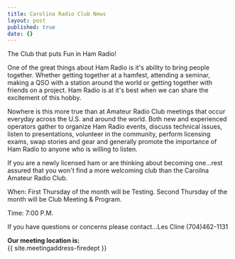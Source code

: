 ```yaml
---
title: Carolina Radio Club News
layout: post
published: true
date: {}
---
```



            
The Club that puts Fun in Ham Radio!

One of the great things about Ham Radio is it's ability to bring people together.  Whether getting together at a hamfest, attending a seminar, making a QSO with a station around the world or getting together with friends on a project. Ham Radio is at it's best when we can share the excitement of this hobby.

Nowhere is this more true than at Amateur Radio Club meetings that occur everyday across the U.S. and around the world. Both new and experienced operators gather to organize Ham Radio events, discuss technical issues, listen to presentations, volunteer in the community, perform licensing exams, swap stories and gear and generally promote the importance of Ham Radio to anyone who is willing to listen.

If you are a newly licensed ham or are thinking about becoming one...rest assured that you won't find a more welcoming club than the Caroilna Amateur Radio Club.

When: First Thursday of the month will be Testing.
      Second Thursday of the month will be Club Meeting & Program.
      
Time: 7:00 P.M.

If you have questions or concerns please contact...Les Cline (704)462-1131

**Our meeting location is:**  
{{ site.meetingaddress-firedept }}
